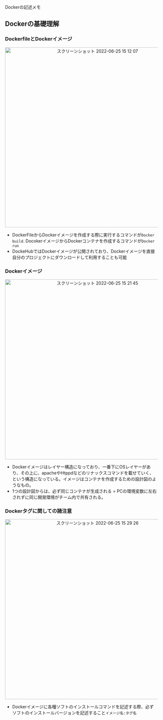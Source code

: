 Dockerの記述メモ

  
## Dockerの基礎理解

### DockerfileとDockerイメージ

<p align="center">
<img width="593" alt="スクリーンショット 2022-06-25 15 12 07" src="https://user-images.githubusercontent.com/75665390/175760933-53f37801-a769-4ee4-9276-bd08b615117b.png">

- DockerFileからDockerイメージを作成する際に実行するコマンドが`Docker build`. DocokerイメージからDockerコンテナを作成するコマンドが`Docker run`
- DockeHubではDockerイメージが公開されており、Dockerイメージを直接自分のプロジェクトにダウンロードして利用することも可能
  
### Dockerイメージ
<p align="center">
<img width="593" alt="スクリーンショット 2022-06-25 15 21 45" src="https://user-images.githubusercontent.com/75665390/175761235-5be89af4-54a0-4bf7-8dc9-fe004024401e.png">

- Dockerイメージはレイヤー構造になっており、一番下にOSレイヤーがあり、その上に、apacheやHtppdなどのリナックスコマンドを載せていく、という構造になっている。イメージはコンテナを作成するための設計図のようなもの。
- 1つの設計図からは、必ず同じコンテナが生成される = PCの環境変数に左右されずに同じ開発環境がチーム内で共有される。

  
### Dockerタグに関しての諸注意
<p align="center">
<img width="593" alt="スクリーンショット 2022-06-25 15 29 26" src="https://user-images.githubusercontent.com/75665390/175761468-7b8de0dd-78e1-40da-99c0-a46e0186fe76.png">
 
- Dockerイメージに各種ソフトのインストールコマンドを記述する際、必ずソフトのインストールバージョンを記述すること`イメージ名:タグ名`
